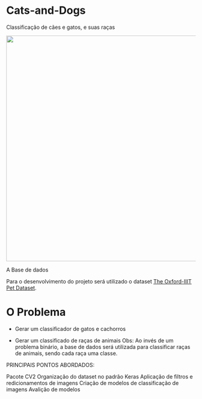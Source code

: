 # Cats-and-Dogs
Classificação de cães e gatos, e suas raças

<img src="https://encrypted-tbn0.gstatic.com/images?q=tbn:ANd9GcR_yYgUEkL3Zfer7aMmCUIpjNYmDUpwe1U4ew&usqp=CAU" width=600 >

A Base de dados

Para o desenvolvimento do projeto será utilizado o dataset [The Oxford-IIIT Pet Dataset](https://www.robots.ox.ac.uk/~vgg/data/pets/).

# O Problema

- Gerar um classificador de gatos e cachorros

- Gerar um classificado de raças de animais
Obs: Ao invés de um problema binário, a base de dados será utilizada para classificar raças de animais, sendo cada raça uma classe.

PRINCIPAIS PONTOS ABORDADOS:

Pacote CV2
Organização do dataset no padrão Keras
Aplicação de filtros e redicionamentos de imagens
Criação de modelos de classificação de imagens
Avalição de modelos
